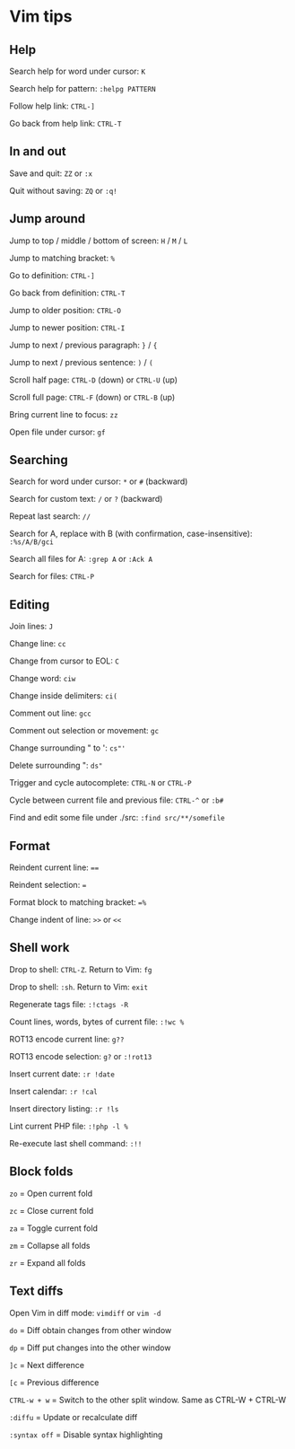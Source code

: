 # Vim tips

## Help

Search help for word under cursor: `K`

Search help for pattern: `:helpg PATTERN`

Follow help link: `CTRL-]`

Go back from help link: `CTRL-T`

## In and out

Save and quit: `ZZ` or `:x`

Quit without saving: `ZQ` or `:q!`

## Jump around

Jump to top / middle / bottom of screen: `H` / `M` / `L`

Jump to matching bracket: `%`

Go to definition: `CTRL-]`

Go back from definition: `CTRL-T`

Jump to older position: `CTRL-O`

Jump to newer position: `CTRL-I`

Jump to next / previous paragraph: `}` / `{`

Jump to next / previous sentence: `)` / `(`

Scroll half page: `CTRL-D` (down) or `CTRL-U` (up)

Scroll full page: `CTRL-F` (down) or `CTRL-B` (up)

Bring current line to focus: `zz`

Open file under cursor: `gf`

## Searching

Search for word under cursor: `*` or `#` (backward)

Search for custom text: `/` or `?` (backward)

Repeat last search: `//`

Search for A, replace with B (with confirmation, case-insensitive): `:%s/A/B/gci`

Search all files for A: `:grep A` or `:Ack A`

Search for files: `CTRL-P`

## Editing

Join lines: `J`

Change line: `cc`

Change from cursor to EOL: `C`

Change word: `ciw`

Change inside delimiters: `ci(`

Comment out line: `gcc`

Comment out selection or movement: `gc`

Change surrounding " to ': `cs"'`

Delete surrounding ": `ds"`

Trigger and cycle autocomplete: `CTRL-N` or `CTRL-P`

Cycle between current file and previous file: `CTRL-^` or `:b#`

Find and edit some file under ./src: `:find src/**/somefile`

## Format

Reindent current line: `==`

Reindent selection: `=`

Format block to matching bracket: `=%`

Change indent of line: `>>` or `<<`

## Shell work

Drop to shell: `CTRL-Z`. Return to Vim: `fg`

Drop to shell: `:sh`. Return to Vim: `exit`

Regenerate tags file: `:!ctags -R`

Count lines, words, bytes of current file: `:!wc %`

ROT13 encode current line: `g??`

ROT13 encode selection: `g?` or `:!rot13`

Insert current date: `:r !date`

Insert calendar: `:r !cal`

Insert directory listing: `:r !ls`

Lint current PHP file: `:!php -l %`

Re-execute last shell command: `:!!`

## Block folds

`zo` = Open current fold

`zc` = Close current fold

`za` = Toggle current fold

`zm` = Collapse all folds

`zr` = Expand all folds

## Text diffs

Open Vim in diff mode: `vimdiff` or `vim -d`

`do` = Diff obtain changes from other window

`dp` = Diff put changes into the other window

`]c` = Next difference

`[c` = Previous difference

`CTRL-w + w` = Switch to the other split window. Same as CTRL-W + CTRL-W

`:diffu` = Update or recalculate diff

`:syntax off` = Disable syntax highlighting
